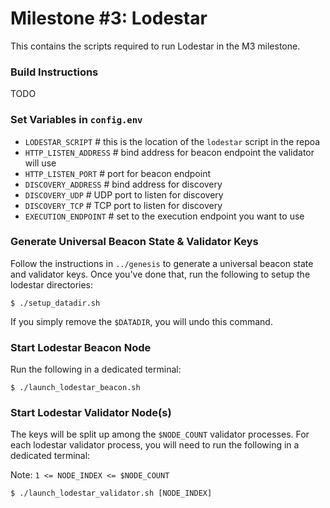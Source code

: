 # Milestone #3: Lodestar

This contains the scripts required to run Lodestar in the M3 milestone.

### Build Instructions

TODO

### Set Variables in `config.env`

- `LODESTAR_SCRIPT` # this is the location of the `lodestar` script in the repoa
- `HTTP_LISTEN_ADDRESS` # bind address for beacon endpoint the validator will use
- `HTTP_LISTEN_PORT` # port for beacon endpoint
- `DISCOVERY_ADDRESS` # bind address for discovery
- `DISCOVERY_UDP` # UDP port to listen for discovery
- `DISCOVERY_TCP` # TCP port to listen for discovery
- `EXECUTION_ENDPOINT` # set to the execution endpoint you want to use

### Generate Universal Beacon State & Validator Keys

Follow the instructions in `../genesis` to generate a universal beacon state
and validator keys. Once you've done that, run the following to setup the lodestar
directories:
```
$ ./setup_datadir.sh
```
If you simply remove the `$DATADIR`, you will undo this command.

### Start Lodestar Beacon Node

Run the following in a dedicated terminal:
```
$ ./launch_lodestar_beacon.sh
```

### Start Lodestar Validator Node(s)

The keys will be split up among the `$NODE_COUNT` validator processes. For
each lodestar validator process, you will need to run the following in
a dedicated terminal:

Note: `1 <= NODE_INDEX <= $NODE_COUNT`

```
$ ./launch_lodestar_validator.sh [NODE_INDEX]
```

